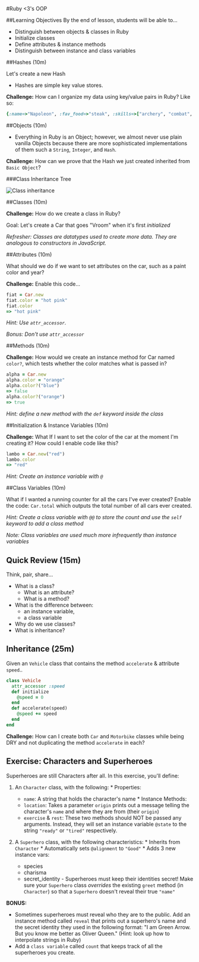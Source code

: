 #Ruby <3's OOP

##Learning Objectives
By the end of lesson, students will be able to...

* Distinguish between objects & classes in Ruby
* Initialize classes
* Define attributes & instance methods
* Distinguish between instance and class variables

##Hashes (10m)

Let's create a new Hash

* Hashes are simple key value stores.

**Challenge:**
How can I organize my data using key/value pairs in Ruby? Like so:

```ruby
{:name=>"Napoleon", :fav_food=>"steak", :skills=>["archery", "combat", "egg farming"]}
```

##Objects (10m)

* Everything in Ruby is an Object; however, we almost never use plain vanilla Objects because there are more sophisticated implementations of them such a `String`, `Integer`, and `Hash`.

**Challenge:**
How can we prove that the Hash we just created inherited from `Basic Object`?

###Class Inheritance Tree

![Class inheritance](http://i.stack.imgur.com/rvcEi.png)

##Classes (10m)

**Challenge:**
How do we create a class in Ruby?

Goal: Let's create a Car that goes "Vroom" when it's first *initialized*

*Refresher: Classes are datatypes used to create more data. They are analogous to constructors in JavaScript.*

##Attributes (10m)

What should we do if we want to set attributes on the car, such as a paint color and year?

**Challenge:**
Enable this code...

```ruby
fiat = Car.new
fiat.color = "hot pink"
fiat.color
=> "hot pink"
```

*Hint: Use `attr_accessor`.*

*Bonus: Don't use `attr_accessor`*

##Methods (10m)

**Challenge:**
How would we create an instance method for Car named `color?`, which tests whether the color matches what is passed in?

```ruby
alpha = Car.new
alpha.color = "orange"
alpha.color?("blue")
=> false
alpha.color?("orange")
=> true
```

*Hint: define a new method with the `def` keyword inside the class*

##Initialization & Instance Variables (10m)

**Challenge:**
What If I want to set the color of the car at the moment I'm creating it? How could I enable code like this?

```ruby
lambo = Car.new("red")
lambo.color
=> "red"
```

*Hint: Create an instance variable with `@`*

##Class Variables (10m)

What if I wanted a running counter for all the cars I've ever created? Enable the code: `Car.total` which outputs the total number of all cars ever created.

*Hint: Create a class variable with `@@` to store the count and use the `self` keyword to add a class method*

*Note: Class variables are used much more infrequently than instance variables*

## Quick Review (15m)

Think, pair, share...

  * What is a class?
    - What is an attribute?
    - What is a method?
  * What is the difference between:
    - an instance variable,
    - a class variable
  * Why do we use classes?
  * What is inheritance?

## Inheritance (25m)

Given an `Vehicle` class that contains the method `accelerate` & attribute `speed`..

```ruby
class Vehicle
  attr_accessor :speed
  def initialize
  	@speed = 0
  end
  def accelerate(speed)
  	@speed += speed
  end
end
```

**Challenge:**
How can I create both `Car` and `Motorbike` classes while being DRY and not duplicating the method `accelerate` in each?

## Exercise: Characters and Superheroes

Superheroes are still Characters after all. In this exercise, you'll define:

  1. An `Character` class, with the following:
    * Properties:
      * `name`: A string that holds the character's name
    * Instance Methods:
      * `location`: Takes a parameter `origin` prints out a message telling the character's `name` and where they are from (their `origin`)
      * `exercise` & `rest`: These two methods should NOT be passed any arguments. Instead, they will set an instance variable `@state` to the string `"ready"` or `"tired"` respectively.

  2. A `Superhero` class, with the following characteristics:
    * Inherits from `Character`
    * Automatically sets `@alignment` to `"Good"`
    * Adds 3 new instance vars:
      * species
      * charisma
      * secret_identity
    - Superheroes must keep their identities secret! Make sure your `Superhero` class *overrides* the existing `greet` method (in `Character`) so that a `Superhero` doesn't reveal their true `"name"`

**BONUS:**

* Sometimes superheroes must reveal who they are to the public. Add an instance method called `reveal` that prints out a superhero's name and the secret identity they used in the following format: "I am Green Arrow. But you know me better as Oliver Queen." (Hint: look up how to interpolate strings in Ruby)
 * Add a `class variable` called `count` that keeps track of all the superheroes you create.
